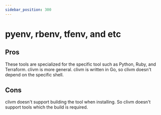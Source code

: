 ```yaml
---
sidebar_position: 300
---
```


# pyenv, rbenv, tfenv, and etc

## Pros

These tools are specialized for the specific tool such as Python, Ruby, and Terraform.
clivm is more general.
clivm is written in Go, so clivm doesn't depend on the specific shell.

## Cons

clivm doesn't support building the tool when installing. So clivm doesn't support tools which the build is required.
